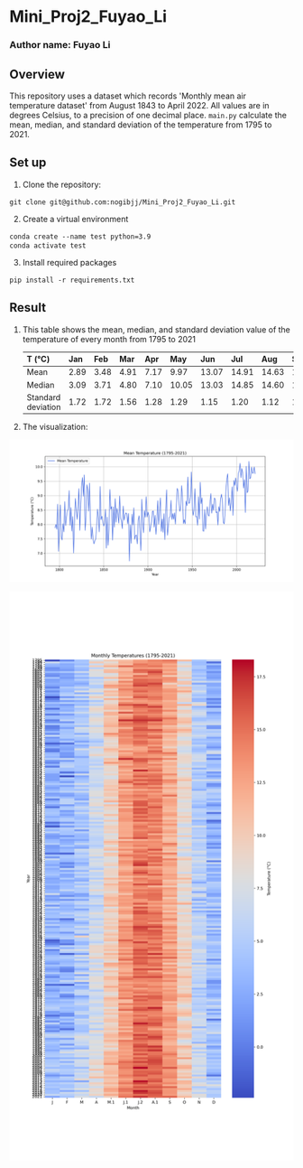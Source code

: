 # Mini_Proj2_Fuyao_Li

### Author name: Fuyao Li

## Overview
This repository uses a dataset which records 'Monthly mean air temperature dataset' from August 1843 to April 2022. All values are in degrees Celsius, to a precision of one decimal place. `main.py` calculate the mean, median, and standard deviation of the temperature from 1795 to 2021.


## Set up
1. Clone the repository:
``` shell
git clone git@github.com:nogibjj/Mini_Proj2_Fuyao_Li.git
```
2. Create a virtual environment
``` shell
conda create --name test python=3.9
conda activate test
```
3. Install required packages
``` shell
pip install -r requirements.txt
```


## Result 
1. This table shows the mean, median, and standard deviation value of the temperature of every month from 1795 to 2021

   | T (&deg;C)         | Jan  | Feb  | Mar  | Apr  | May   | Jun   | Jul   | Aug   | Sep   | Oct  | Nov  | Dec  |
   | ------------------ | ---- | ---- | ---- | ---- | ----- | ----- | ----- | ----- | ----- | ---- | ---- | ---- |
   | Mean               | 2.89 | 3.48 | 4.91 | 7.17 | 9.97  | 13.07 | 14.91 | 14.63 | 12.45 | 9.14 | 5.61 | 3.66 |
   | Median             | 3.09 | 3.71 | 4.80 | 7.10 | 10.05 | 13.03 | 14.85 | 14.60 | 12.50 | 9.10 | 5.60 | 3.74 |
   | Standard deviation | 1.72 | 1.72 | 1.56 | 1.28 | 1.29  | 1.15  | 1.20  | 1.12  | 1.15  | 1.35 | 1.33 | 1.64 |

    

2. The visualization: <br>

  ![figure1](average.png)

![figure2](heatmap.png)